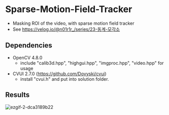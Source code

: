 # Sparse-Motion-Field-Tracker
- Masking ROI of the video, with sparse motion field tracker
- See https://velog.io/@n01r1r_/series/23-동계-모각소

## Dependencies
- OpenCV 4.8.0
  - include "calib3d.hpp", "highgui.hpp", "imgproc.hpp", "video.hpp" for usage
- CVUI 2.7.0 (https://github.com/Dovyski/cvui)
  - install "cvui.h" and put into solution folder.

## Results
![ezgif-2-dca3189b22](https://github.com/n01r1r/Sparse-Motion-Field-Tracker/assets/35805725/bf03d99f-f773-4a17-905b-74efc5e7bae6)
